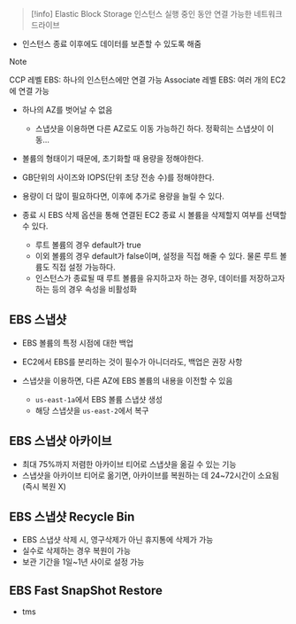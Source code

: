 >[!info] Elastic Block Storage
>인스턴스 실행 중인 동안 연결 가능한 네트워크 드라이브

- 인스턴스 종료 이후에도 데이터를 보존할 수 있도록 해줌

>[!note]
>CCP 레벨 EBS: 하나의 인스턴스에만 연결 가능
>Associate 레벨 EBS: 여러 개의 EC2에 연결 가능

- 하나의 AZ를 벗어날 수 없음
	- 스냅샷을 이용하면 다른 AZ로도 이동 가능하긴 하다. 정확히는 스냅샷이 이동...

- 볼륨의 형태이기 때문에, 초기화할 때 용량을 정해야한다.
- GB단위의 사이즈와 IOPS(단위 초당 전송 수)를 정해야한다.
- 용량이 더 많이 필요하다면, 이후에 추가로 용량을 늘릴 수 있다.

- 종료 시 EBS 삭제 옵션을 통해 연결된 EC2 종료 시 볼륨을 삭제할지 여부를 선택할 수 있다.
	- 루트 볼륨의 경우 default가 true
	- 이외 볼륨의 경우 default가 false이며, 설정을 직접 해줄 수 있다. 물론 루트 볼륨도 직접 설정 가능하다.
	- 인스턴스가 종료될 때 루트 볼륨을 유지하고자 하는 경우, 데이터를 저장하고자 하는 등의 경우 속성을 비활성화


## EBS 스냅샷

- EBS 볼륨의 특정 시점에 대한 백업
- EC2에서 EBS를 분리하는 것이 필수가 아니더라도, 백업은 권장 사항

- 스냅샷을 이용하면, 다른 AZ에 EBS 볼륨의 내용을 이전할 수 있음
	- `us-east-1a`에서 EBS 볼륨 스냅샷 생성
	- 해당 스냅샷을 `us-east-2`에서 복구


## EBS 스냅샷 아카이브

- 최대 75%까지 저렴한 아카이브 티어로 스냅샷을 옮길 수 있는 기능
- 스냅샷을 아카이브 티어로 옮기면, 아카이브를 복원하는 데 24~72시간이 소요됨(즉시 복원 X)


## EBS 스냅샷 Recycle Bin

- EBS 스냅샷 삭제 시, 영구삭제가 아닌 휴지통에 삭제가 가능
- 실수로 삭제하는 경우 복원이 가능
- 보관 기간을 1일~1년 사이로 설정 가능

## EBS Fast SnapShot Restore

- tms
